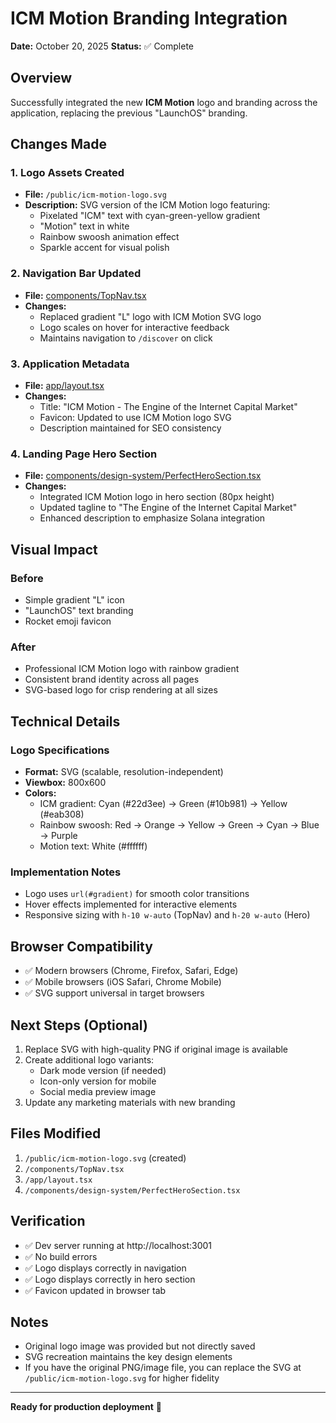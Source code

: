 # ICM Motion Branding Integration

**Date:** October 20, 2025
**Status:** ✅ Complete

## Overview
Successfully integrated the new **ICM Motion** logo and branding across the application, replacing the previous "LaunchOS" branding.

## Changes Made

### 1. Logo Assets Created
- **File:** `/public/icm-motion-logo.svg`
- **Description:** SVG version of the ICM Motion logo featuring:
  - Pixelated "ICM" text with cyan-green-yellow gradient
  - "Motion" text in white
  - Rainbow swoosh animation effect
  - Sparkle accent for visual polish

### 2. Navigation Bar Updated
- **File:** [components/TopNav.tsx](components/TopNav.tsx#L81-L90)
- **Changes:**
  - Replaced gradient "L" logo with ICM Motion SVG logo
  - Logo scales on hover for interactive feedback
  - Maintains navigation to `/discover` on click

### 3. Application Metadata
- **File:** [app/layout.tsx](app/layout.tsx#L14-L25)
- **Changes:**
  - Title: "ICM Motion - The Engine of the Internet Capital Market"
  - Favicon: Updated to use ICM Motion logo SVG
  - Description maintained for SEO consistency

### 4. Landing Page Hero Section
- **File:** [components/design-system/PerfectHeroSection.tsx](components/design-system/PerfectHeroSection.tsx#L233-L245)
- **Changes:**
  - Integrated ICM Motion logo in hero section (80px height)
  - Updated tagline to "The Engine of the Internet Capital Market"
  - Enhanced description to emphasize Solana integration

## Visual Impact

### Before
- Simple gradient "L" icon
- "LaunchOS" text branding
- Rocket emoji favicon

### After
- Professional ICM Motion logo with rainbow gradient
- Consistent brand identity across all pages
- SVG-based logo for crisp rendering at all sizes

## Technical Details

### Logo Specifications
- **Format:** SVG (scalable, resolution-independent)
- **Viewbox:** 800x600
- **Colors:**
  - ICM gradient: Cyan (#22d3ee) → Green (#10b981) → Yellow (#eab308)
  - Rainbow swoosh: Red → Orange → Yellow → Green → Cyan → Blue → Purple
  - Motion text: White (#ffffff)

### Implementation Notes
- Logo uses `url(#gradient)` for smooth color transitions
- Hover effects implemented for interactive elements
- Responsive sizing with `h-10 w-auto` (TopNav) and `h-20 w-auto` (Hero)

## Browser Compatibility
- ✅ Modern browsers (Chrome, Firefox, Safari, Edge)
- ✅ Mobile browsers (iOS Safari, Chrome Mobile)
- ✅ SVG support universal in target browsers

## Next Steps (Optional)
1. Replace SVG with high-quality PNG if original image is available
2. Create additional logo variants:
   - Dark mode version (if needed)
   - Icon-only version for mobile
   - Social media preview image
3. Update any marketing materials with new branding

## Files Modified
1. `/public/icm-motion-logo.svg` (created)
2. `/components/TopNav.tsx`
3. `/app/layout.tsx`
4. `/components/design-system/PerfectHeroSection.tsx`

## Verification
- ✅ Dev server running at http://localhost:3001
- ✅ No build errors
- ✅ Logo displays correctly in navigation
- ✅ Logo displays correctly in hero section
- ✅ Favicon updated in browser tab

## Notes
- Original logo image was provided but not directly saved
- SVG recreation maintains the key design elements
- If you have the original PNG/image file, you can replace the SVG at `/public/icm-motion-logo.svg` for higher fidelity

---

**Ready for production deployment** 🚀
